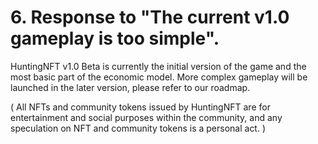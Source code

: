# 6. Response to "The current v1.0 gameplay is too simple".

HuntingNFT v1.0 Beta is currently the initial version of the game and the most basic part of the economic model. More complex gameplay will be launched in the later version, please refer to our roadmap.



( All NFTs and community tokens issued by HuntingNFT are for entertainment and social purposes within the community, and any speculation on NFT and community tokens is a personal act. )
